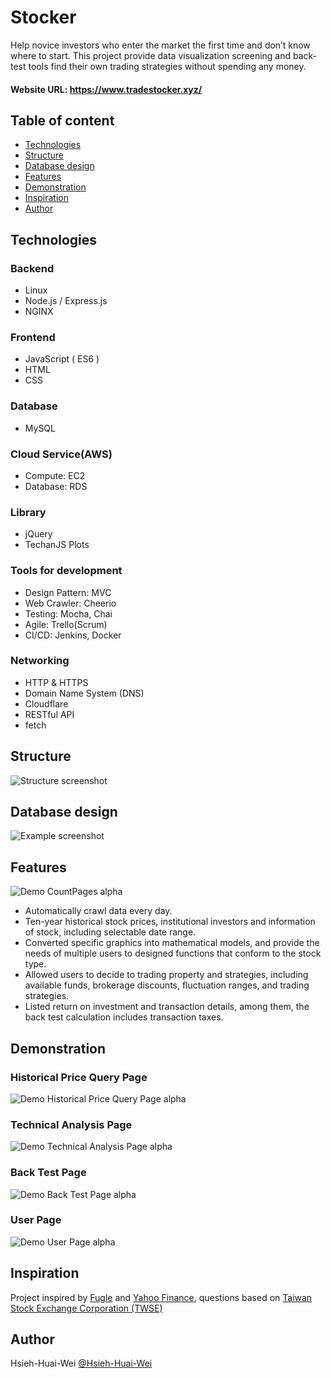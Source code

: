 # Stocker

Help novice investors who enter the market the first time and don’t know where to start. This project provide data visualization screening and back-test tools find their own trading strategies without spending any money.

#### Website URL: https://www.tradestocker.xyz/

## Table of content
* [Technologies](#Technologies)
* [Structure](#Structure)
* [Database design](#Database-design)
* [Features](#Features)
* [Demonstration](#Demonstration)
* [Inspiration](#Inspiration)
* [Author](#Author)

## Technologies

### Backend

* Linux
* Node.js / Express.js
* NGINX

### Frontend

* JavaScript ( ES6 )
* HTML
* CSS

### Database

* MySQL

### Cloud Service(AWS)

* Compute: EC2
* Database: RDS

### Library

* jQuery
* TechanJS Plots

### Tools for development

* Design Pattern:  MVC
* Web Crawler:  Cheerio
* Testing: Mocha, Chai
* Agile: Trello(Scrum)
* CI/CD: Jenkins, Docker

### Networking

* HTTP & HTTPS
* Domain Name System (DNS)
* Cloudflare
* RESTful API
* fetch

## Structure
![Structure screenshot](https://i.imgur.com/rBt2PPm.png)

## Database design
![Example screenshot](https://i.imgur.com/ITlDiPa.png)

## Features
![Demo CountPages alpha](https://i.imgur.com/d16wVWe.png)
* Automatically crawl data every day.
* Ten-year historical stock prices, institutional investors and information of stock, including selectable date range.
* Converted specific graphics into mathematical models, and provide the needs of multiple users to designed functions that conform to the stock type.
* Allowed users to decide to trading property and strategies, including available funds, brokerage discounts, fluctuation ranges, and trading strategies.
* Listed return on investment and transaction details, among them, the back test calculation includes transaction taxes.
## Demonstration
### Historical Price Query Page
![Demo Historical Price Query Page alpha](public\imgs\historyQuery.gif)
### Technical Analysis Page
![Demo Technical Analysis Page alpha](public\imgs\trendAnalysis.gif)
### Back Test Page
![Demo Back Test Page alpha](public\imgs\backTest.gif)
### User Page
![Demo User Page alpha](public\imgs\profilePage.gif)

## Inspiration
Project inspired by [Fugle](https://www.fugle.tw/) and [Yahoo Finance](hhttps://finance.yahoo.com/), questions based on [Taiwan Stock Exchange Corporation (TWSE) ](https://www.twse.com.tw/en/)



## Author
Hsieh-Huai-Wei [@Hsieh-Huai-Wei](https://github.com/Hsieh-Huai-Wei)

